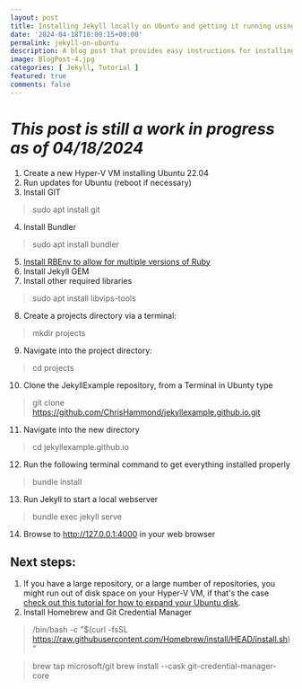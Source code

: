 ```yaml
---
layout: post
title: Installing Jekyll locally on Ubuntu and getting it running using Windows Hyper-V
date: '2024-04-18T10:00:15+00:00'
permalink: jekyll-on-ubuntu
description: A blog post that provides easy instructions for installing Jekyll locally on Ubuntu running in a Windows Hyper-V Virtual Machine.
image: BlogPost-4.jpg
categories: [ Jekyll, Tutorial ]
featured: true
comments: false 
---
```

# *This post is still a work in progress as of 04/18/2024*

1. Create a new Hyper-V VM installing Ubuntu 22.04
2. Run updates for Ubuntu (reboot if necessary)
3. Install GIT
> sudo apt install git
4. Install Bundler
> sudo apt install bundler
5. [Install RBEnv to allow for multiple versions of Ruby](https://www.chrishammond.com/blog/itemid/3178/how-to-upgrade-ruby-on-ubuntu-2204-using-rbenv)
6. Install Jekyll GEM
7. Install other required libraries
> sudo apt install libvips-tools
8. Create a projects directory via a terminal:
> mkdir projects
9. Navigate into the project directory:
> cd projects
10. Clone the JekyllExample repository, from a Terminal in Ubunty type
> git clone https://github.com/ChrisHammond/jekyllexample.github.io.git
11. Navigate into the new directory
> cd jekyllexample.github.io
12. Run the following terminal command to get everything installed properly
> bundle install
13. Run Jekyll to start a local webserver
> bundle exec jekyll serve
14. Browse to http://127.0.0.1:4000 in your web browser

## Next steps:
1. If you have a large repository, or a large number of repositories, you might run out of disk space on your Hyper-V VM, if that's the case [check out this tutorial for how to expand your Ubuntu disk](https://www.chrishammond.com/blog/itemid/3179/expanding-your-ubuntu-disk-running-in-a-virtual-ma).
2. Install Homebrew and Git Credential Manager
> /bin/bash -c "$(curl -fsSL https://raw.githubusercontent.com/Homebrew/install/HEAD/install.sh)"

> brew tap microsoft/git
> brew install --cask git-credential-manager-core
